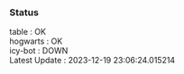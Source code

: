 ### Status


table : OK  
hogwarts : OK  
icy-bot : DOWN  
Latest Update : 2023-12-19 23:06:24.015214
